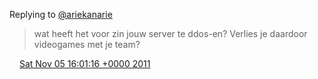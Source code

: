 Replying to [@ariekanarie](https://twitter.com/ariekanarie/status/132846999144890369)

> wat heeft het voor zin jouw server te ddos\-en? Verlies je daardoor videogames met je team?

<img src="../../media/tweet.ico" width="12" /> [Sat Nov 05 16:01:16 +0000 2011](https://twitter.com/DromerDenker/status/132849974458318849)